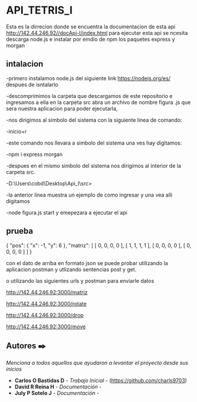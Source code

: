 # API_TETRIS_I
Esta es la dirrecion donde se encuentra la documentacion de esta api http://142.44.246.92//docApi-I/index.html
para ejecutar esta api se ncesita descarga node.js e instalar por emdio de npm los paquetes express y morgan 
 ## intalacion
 -primero instalamos node.js del siguiente link https://nodejs.org/es/ despues de isntalarlo
 
 -descomprimimos la carpeta que descargamos de este repositorio e ingresamos a ella en la carpeta src abra un archivo de nombre figura .js que sera nuestra aplicacion para poder ejecutarla,
 
 -nos dirigimos al simbolo del sistema con la siguiente linea de comando:
 
 -inicio+r 
 
-este comando nos llevara a simbolo del sistema una ves hay digitamos:

 -npm i express morgan
 
 -despues en el mismo simbolo del sistema nos dirigimos al interior de la carpeta src.
 
 -D:\Users\cobd\Desktop\Api_I\src>
 
-la anterior linea muestra un ejemplo de como ingresar y una vea alli digitamos

-node figura.js start y emepezara a ejecutar el api 


## prueba
{
    "pos": {
        "x": -1,
        "y": 6
    },
    "matriz": [
        [
            0,
            0,
            0,
            0
        ],
        [
            1,
            1,
            1,
            1
        ],
        [
            0,
            0,
            0,
            0
        ],
        [
            0,
            0,
            0,
            0
        ]
    ]
}

con el dato de arriba en formato json se puede probar utilizando la aplicacion postman y utlizando sentencias post y get.

o utilizando las siguientes urls y postman para enviarle datos

http://142.44.246.92:3000/matriz

http://142.44.246.92:3000/rotate

http://142.44.246.92:3000/drop

http://142.44.246.92:3000/move


## Autores ✒️

_Menciona a todos aquellos que ayudaron a levantar el proyecto desde sus inicios_

* **Carlos O Bastidas D** - *Trabajo Inicial* - (https://github.com/charls9703)
* **David R Reina H** - *Documentación* - 
* **July P Sotelo J** - *Documentación* - 
